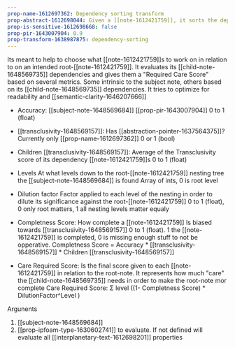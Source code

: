 ```yaml
---
prop-name-1612697362: Dependency sorting transform
prop-abstract-1612698044: Given a [[note-1612421759]], it sorts the dependent [[note-1612421759]] based on the work required for them to be curated enough.
prop-is-sensitive-1612698668: false
prop-pir-1643007904: 0.9
prop-transform-1638987875: dependency-sorting
---
```


Its meant to help to choose what [[note-1612421759]]s to work on in relation to on an intended root-[[note-1612421759]]. It evaluates its [[child-note-1648569735]] dependencies  and gives them a "Required Care Score" based on several metrics. Some intrinsic to the subject note, others based on its [[child-note-1648569735]] dependencies. It tries to optimize for readability and [[semantic-clarity-1646207666]]

- Accuracy:
  [[subject-note-1648569684]] [[prop-pir-1643007904]]
  0 to 1 (float)

- [[transclusivity-1648569157]]:
  Has [[abstraction-pointer-1637564375]]?  Currently only [[prop-name-1612697362]]
  0 or 1 (bool)

- Children [[transclusivity-1648569157]]:
  Average of the Transclusivity score of its dependency [[note-1612421759]]s
  0 to 1 (float)

- Levels
  At what levels down to the root-[[note-1612421759]] nesting tree the [[subject-note-1648569684]] is found
  Array of ints, 0 is root level

- Dilution factor
  Factor applied to each level of the nesting in order to dilute its significance against the root-[[note-1612421759]]
  0 to 1 (float), 0 only root matters, 1 all nesting levels matter equaly

- Completness Score:
  How complete a [[note-1612421759]] Is biased towards [[transclusivity-1648569157]]
  0 to 1 (float). 1 the [[note-1612421759]] is completed, 0 is missing enough stuff to not be opperative.
  Completness Score = Accuracy * [[transclusivity-1648569157]] * Children [[transclusivity-1648569157]]

- Care Required Score: 
  Is the final score given to each [[note-1612421759]] in relation to the root-note. It represents how much "care" the [[child-note-1648569735]] needs in order to make the root-note mor complete
  Care Required Score: Σ level ((1- Completness Score) * DilutionFactor^Level )



Argunents
1. [[subject-note-1648569684]] 
2. [[prop-ipfoam-type-1630602741]] to evaluate. If not defined will evaluate all [[interplanetary-text-1612698201]] properties